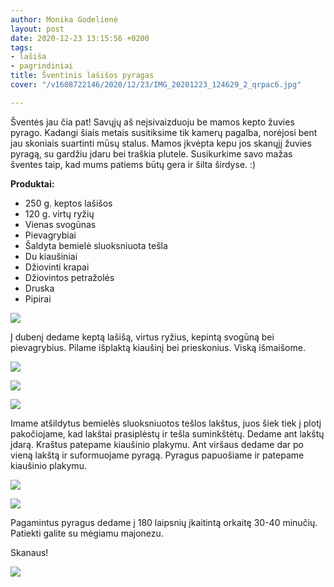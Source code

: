 ```yaml
---
author: Monika Godelienė
layout: post
date: 2020-12-23 13:15:56 +0200
tags:
- lašiša
- pagrindiniai
title: Šventinis lašišos pyragas
cover: "/v1608722146/2020/12/23/IMG_20201223_124629_2_qrpac6.jpg"

---
```

Šventės jau čia pat! Savųjų aš neįsivaizduoju be mamos kepto žuvies pyrago. Kadangi šiais metais susitiksime tik kamerų pagalba, norėjosi bent jau skoniais suartinti mūsų stalus. Mamos įkvėpta kepu jos skanųjį žuvies pyragą, su gardžiu įdaru bei traškia plutele. Susikurkime savo mažas šventes taip, kad mums patiems būtų gera ir šilta širdyse. :)

**Produktai:**

* 250 g. keptos lašišos
* 120 g. virtų ryžių
* Vienas svogūnas
* Pievagrybiai
* Šaldyta bemielė sluoksniuota tešla
* Du kiaušiniai
* Džiovinti krapai
* Džiovintos petražolės
* Druska
* Pipirai

![](https://res.cloudinary.com/monikagod/image/upload/v1608722144/2020/12/23/IMG_20201223_110506_Bokeh_2_ksmeue.jpg)

Į dubenį dedame keptą lašišą, virtus ryžius, kepintą svogūną bei pievagrybius. Pilame išplaktą kiaušinį bei prieskonius. Viską išmaišome.

![](https://res.cloudinary.com/monikagod/image/upload/v1608722144/2020/12/23/IMG_20201223_111459_Bokeh_2_cq4sh2.jpg)

![](https://res.cloudinary.com/monikagod/image/upload/v1608722144/2020/12/23/IMG_20201223_111523_Bokeh_2_ogiiun.jpg)

![](https://res.cloudinary.com/monikagod/image/upload/v1608722145/2020/12/23/IMG_20201223_111730_Bokeh_2_vzwgxb.jpg)

Imame atšildytus bemielės sluoksniuotos tešlos lakštus, juos šiek tiek į plotį pakočiojame, kad lakštai prasiplėstų ir tešla suminkštėtų. Dedame ant lakštų įdarą. Kraštus patepame kiaušinio plakymu. Ant viršaus dedame dar po vieną lakštą ir suformuojame pyragą. Pyragus papuošiame ir patepame kiaušinio plakymu. 

![](https://res.cloudinary.com/monikagod/image/upload/v1608722145/2020/12/23/IMG_20201223_112754_3_xblem7.jpg)

![](https://res.cloudinary.com/monikagod/image/upload/v1608722145/2020/12/23/IMG_20201223_114128_Bokeh_2_jwz5pw.jpg)

Pagamintus pyragus dedame į 180 laipsnių įkaitintą orkaitę 30-40 minučių. Patiekti galite su mėgiamu majonezu.

Skanaus!

![](https://res.cloudinary.com/monikagod/image/upload/v1608722146/2020/12/23/IMG_20201223_124629_2_qrpac6.jpg)
